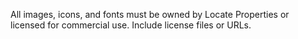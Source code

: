 
All images, icons, and fonts must be owned by Locate Properties or licensed for commercial use. Include license files or URLs.
